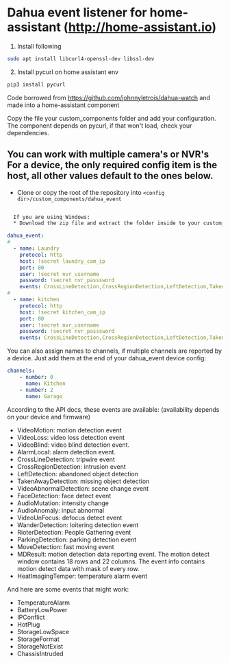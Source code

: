# Dahua event listener for home-assistant (http://home-assistant.io)



1. Install following
```bash
sudo apt install libcurl4-openssl-dev libssl-dev
```
2. Install pycurl on home assistant env
```bash
pip3 install pycurl
```
Code borrowed from https://github.com/johnnyletrois/dahua-watch and made into a home-assistant component

Copy the file your custom_components folder and add your configuration.
The component depends on pycurl, if that won't load, check your dependencies.

You can work with multiple camera's or NVR's
For a device, the only required config item is the host, all other values default to the ones below.
------------

  * Clone or copy the root of the repository into `<config dir>/custom_components/dahua_event`

```bash

  If you are using Windows:
  * Download the zip file and extract the folder inside to your custom_components folder.

```
```yaml
dahua_event:
#
  - name: Laundry
    protocol: http
    host: !secret laundry_cam_ip
    port: 80
    user: !secret nvr_username
    password: !secret nvr_passsword
    events: CrossLineDetection,CrossRegionDetection,LeftDetection,TakenAwayDetection,FaceDetection,AudioMutation,AudioAnomaly
#
  - name: kitchen
    protocol: http
    host: !secret kitchen_cam_ip
    port: 80
    user: !secret nvr_username
    password: !secret nvr_passsword
    events: CrossLineDetection,CrossRegionDetection,LeftDetection,TakenAwayDetection,FaceDetection,AudioMutation,AudioAnomaly
``` 

You can also assign names to channels, if multiple channels are reported by a device.
Just add them at the end of your dahua_event device config:
``` yaml
channels:
    - number: 0
      name: Kitchen
    - number: 2
      name: Garage
``` 


According to the API docs, these events are available:
(availability depends on your device and firmware)
- VideoMotion: motion detection event
- VideoLoss: video loss detection event
- VideoBlind: video blind detection event.
- AlarmLocal: alarm detection event.
- CrossLineDetection: tripwire event
- CrossRegionDetection: intrusion event
- LeftDetection: abandoned object detection
- TakenAwayDetection: missing object detection
- VideoAbnormalDetection: scene change event
- FaceDetection: face detect event
- AudioMutation: intensity change
- AudioAnomaly: input abnormal
- VideoUnFocus: defocus detect event
- WanderDetection: loitering detection event
- RioterDetection: People Gathering event
- ParkingDetection: parking detection event
- MoveDetection: fast moving event
- MDResult: motion detection data reporting event. The motion detect window contains 18 rows and 22 columns. The event info contains motion detect data with mask of every row.
- HeatImagingTemper: temperature alarm event

And here are some events that might work:
- TemperatureAlarm
- BatteryLowPower
- IPConflict
- HotPlug
- StorageLowSpace
- StorageFormat
- StorageNotExist
- ChassisIntruded
